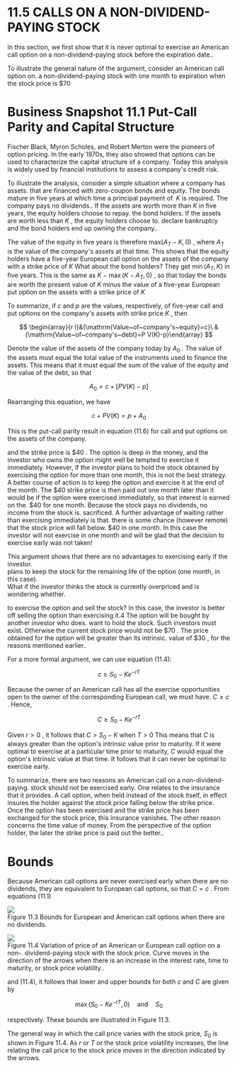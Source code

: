 # 11.5 CALLS ON A NON-DIVIDEND-PAYING STOCK  

In this section, we first show that it is never optimal to exercise an American call option on a non-dividend-paying stock before the expiration date..  

To illustrate the general nature of the argument, consider an American call option on. a non-dividend-paying stock with one month to expiration when the stock price is $\$70$  

# Business Snapshot 11.1 Put-Call Parity and Capital Structure  

Fischer Black, Myron Scholes, and Robert Merton were the pioneers of option pricing. In the early 1970s, they also showed that options can be used to characterize the capital structure of a company. Today this analysis is widely used by financial institutions to assess a company's credit risk.  

To illustrate the analysis, consider a simple situation where a company has assets. that are financed with zero-coupon bonds and equity. The bonds mature in five years at which time a principal payment of. $K$ is required. The company pays no dividends.. If the assets are worth more than $K$ in five years, the equity holders choose to repay. the bond holders. If the assets are worth less than $K$ , the equity holders choose to. declare bankruptcy and the bond holders end up owning the company..  

The value of the equity in five years is therefore $\mathrm{max}(A_{T}-K,0)$ , where $A_{T}$ is the value of the company's assets at that time. This shows that the equity holders have a five-year European call option on the assets of the company with a strike price of $K$ What about the bond holders? They get $\operatorname*{min}(A_{T},K)$ in five years. This is the same as $K-\operatorname*{max}(K-A_{T},0)$ , so that today the bonds are worth the present value of $K$ minus the value of a five-year European put option on the assets with a strike price of $K$  

To summarize, if $c$ and $p$ are the values, respectively, of five-year call and put options on the company's assets with strike price $K$ , then  

$$
\begin{array}{r l}&{\mathrm{Value~of~company's~equity}=c}\ &{\mathrm{Value~of~company's~debt}=P V(K)-p}\end{array}
$$  

Denote the value of the assets of the company today by $A_{0}$ . The value of the assets must equal the total value of the instruments used to finance the assets. This means that it must equal the sum of the value of the equity and the value of the debt, so that  

$$
A_{0}=c+\left[P V(K)-p\right]
$$  

Rearranging this equation, we have  

$$
c+P V(K)=p+A_{0}
$$  

This is the put-call parity result in equation (11.6) for call and put options on the assets of the company.  

and the strike price is $\$40$ . The option is deep in the money, and the investor who owns the option might well be tempted to exercise it immediately. However, if the investor plans to hold the stock obtained by exercising the option for more than one month, this is not the best strategy. A better course of action is to keep the option and exercise it at the end of the month. The $\$40$ strike price is then paid out one month later than it would be if the option were exercised immediately, so that interest is earned on the. $\$40$ for one month. Because the stock pays no dividends, no income from the stock is. sacrificed. A further advantage of waiting rather than exercising immediately is that. there is some chance (however remote) that the stock price will fall below. $\$40$ in one month. In this case the investor will not exercise in one month and will be glad that the decision to exercise early was not taken!  

This argument shows that there are no advantages to exercising early if the investor.   
plans to keep the stock for the remaining life of the option (one month, in this case).   
What if the investor thinks the stock is currently overpriced and is wondering whether.  

to exercise the option and sell the stock? In this case, the investor is better off selling the option than exercising it.4 The option will be bought by another investor who does. want to hold the stock. Such investors must exist. Otherwise the current stock price would not be $\$70$ . The price obtained for the option will be greater than its intrinsic. value of $\$30$ , for the reasons mentioned earlier..  

For a more formal argument, we can use equation (11.4):  

$$
c\ge S_{0}-K e^{-r T}
$$  

Because the owner of an American call has all the exercise opportunities open to the owner of the corresponding European call, we must have. $C\geq c$ . Hence,  

$$
C\geq S_{0}-K e^{-r T}
$$  

Given $r>0$ , it follows that $C{>}S_{0}{-}K$ when $T>0$ This means that $C$ is always greater than the option's intrinsic value prior to maturity. If it were optimal to exercise at a particular time prior to maturity, $C$ would equal the option's intrinsic value at that time. It follows that it can never be optimal to exercise early.  

To summarize, there are two reasons an American call on a non-dividend-paying. stock should not be exercised early. One relates to the insurance that it provides. A call option, when held instead of the stock itself, in effect insures the holder against the stock price falling below the strike price. Once the option has been exercised and the strike price has been exchanged for the stock price, this insurance vanishes. The other reason concerns the time value of money. From the perspective of the option holder, the later the strike price is paid out the better..  

# Bounds  

Because American call options are never exercised early when there are no dividends, they are equivalent to European call options, so that $C=c$ . From equations (11.1)  

![](images/be879285b8c4540f960cafa7d5af421fecdc8e03f9aef7185542299963e6afe7.jpg)  
Figure 11.3 Bounds for European and American call options when there are no dividends.  

![](images/c4152b3627440ea0a445fccbee93217a5c4690d3b8b2560d909d0b5b3a12a377.jpg)  
Figure 11.4  Variation of price of an American or European call option on a non-. dividend-paying stock with the stock price. Curve moves in the direction of the arrows when there is an increase in the interest rate, time to maturity, or stock price volatility..  

and (11.4), it follows that lower and upper bounds for both $c$ and $C$ are given by  

$$
\operatorname*{max}(S_{0}-K e^{-r T},0)\quad\mathrm{and}\quad S_{0}
$$  

respectively. These bounds are illustrated in Figure 11.3.  

The general way in which the call price varies with the stock price, $S_{0}$ is shown in Figure 11.4. As $r$ or $T$ or the stock price volatility increases, the line relating the call price to the stock price moves in the direction indicated by the arrows.  

